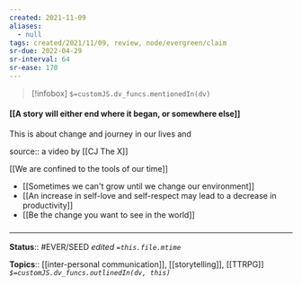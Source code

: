 ```yaml
---
created: 2021-11-09 
aliases:
  - null
tags: created/2021/11/09, review, node/evergreen/claim
sr-due: 2022-04-29
sr-interval: 64
sr-ease: 170
---
```

> [!infobox]
`$=customJS.dv_funcs.mentionedIn(dv)`

#### [[A story will either end where it began, or somewhere else]] 

This is about change and journey in our lives and 

source:: a video by [[CJ The X]]

[[We are confined to the tools of our time]] 
- [[Sometimes we can't grow until we change our environment]]
- [[An increase in self-love and self-respect may lead to a decrease in productivity]]
- [[Be the change you want to see in the world]]

### <hr class="footnote"/>

**Status**:: #EVER/SEED
*edited `=this.file.mtime`*

**Topics**:: [[inter-personal communication]], [[storytelling]], [[TTRPG]]
*`$=customJS.dv_funcs.outlinedIn(dv, this)`*
